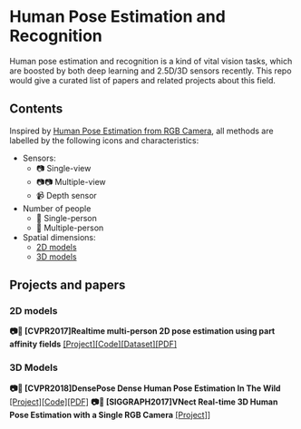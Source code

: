 # Human Pose Estimation and Recognition
Human pose estimation and recognition is a kind of vital vision tasks, which are boosted by both deep learning and 2.5D/3D sensors recently. This repo would give a curated list of papers and related projects about this field.

## Contents
Inspired by [Human Pose Estimation from RGB Camera](https://github.com/horefice/Human-Pose-Estimation-from-RGB), all methods are labelled by the following icons and characteristics:

- Sensors:
    - :camera: Single-view
    - :camera::camera: Multiple-view
    - :video_camera: Depth sensor
- Number of people
    - :runner: Single-person
    - :couple: Multiple-person
- Spatial dimensions:
    - [2D models](#2d_models)
    - [3D models](#3d_models)

## Projects and papers

<a name="2d_models" />

### 2D models
<b>:camera::couple: [CVPR2017]Realtime multi-person 2D pose estimation using part affinity fields</b> [[Project]](https://www.ri.cmu.edu/publications/realtime-multi-person-2d-pose-estimation-using-part-affinity-fields/)[[Code]](https://github.com/ZheC/Realtime_Multi-Person_Pose_Estimation)[[Dataset]](http://cocodataset.org/#home)[[PDF]](http://openaccess.thecvf.com/content_cvpr_2017/papers/Cao_Realtime_Multi-Person_2D_CVPR_2017_paper.pdf)

<a name="3d_models" />

### 3D Models
<b>:camera::couple: [CVPR2018]DensePose Dense Human Pose Estimation In The Wild</b> [[Project]](https://densepose.org/)[[Code]](https://github.com/facebookresearch/Densepose)[[PDF]](https://arxiv.org/abs/1802.00434)
<b>:camera::couple: [SIGGRAPH2017]VNect Real-time 3D Human Pose Estimation with a Single RGB Camera</b> [[Project]](http://gvv.mpi-inf.mpg.de/projects/VNect/)]